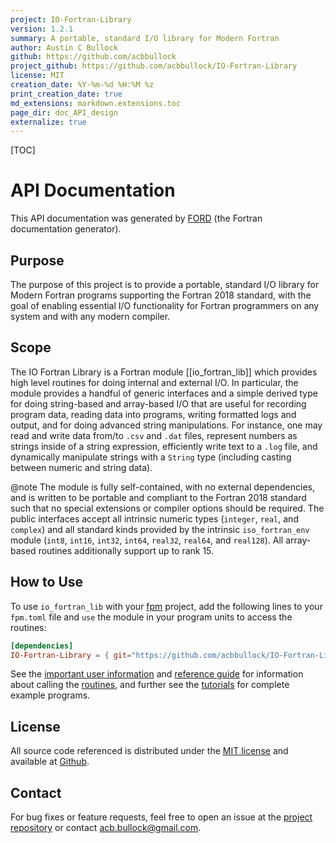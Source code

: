 ```yaml
---
project: IO-Fortran-Library
version: 1.2.1
summary: A portable, standard I/O library for Modern Fortran
author: Austin C Bullock
github: https://github.com/acbbullock
project_github: https://github.com/acbbullock/IO-Fortran-Library
license: MIT
creation_date: %Y-%m-%d %H:%M %z
print_creation_date: true
md_extensions: markdown.extensions.toc
page_dir: doc_API_design
externalize: true
---
```


[TOC]

# API Documentation

This API documentation was generated by
[FORD](https://github.com/Fortran-FOSS-Programmers/ford) (the Fortran
documentation generator).

## Purpose

The purpose of this project is to provide a portable, standard I/O
library for Modern Fortran programs supporting the Fortran 2018
standard, with the goal of enabling essential I/O functionality for
Fortran programmers on any system and with any modern compiler.

## Scope

The IO Fortran Library is a Fortran module [[io_fortran_lib]] which
provides high level routines for doing internal and external I/O. In
particular, the module provides a handful of generic interfaces and a
simple derived type for doing string-based and array-based I/O that are
useful for recording program data, reading data into programs, writing
formatted logs and output, and for doing advanced string manipulations.
For instance, one may read and write data from/to `.csv` and `.dat`
files, represent numbers as strings inside of a string expression,
efficiently write text to a `.log` file, and dynamically manipulate
strings with a `String` type (including casting between numeric and
string data).

@note The module is fully self-contained, with no external
dependencies, and is written to be portable and compliant to the
Fortran 2018 standard such that no special extensions or compiler
options should be required. The public interfaces accept all intrinsic
numeric types (`integer`, `real`, and `complex`) and all standard kinds
provided by the intrinsic `iso_fortran_env` module (`int8`, `int16`,
`int32`, `int64`, `real32`, `real64`, and `real128`). All array-based
routines additionally support up to rank 15.

## How to Use

To use `io_fortran_lib` with your
[fpm](https://github.com/fortran-lang/fpm) project, add the following
lines to your `fpm.toml` file and `use` the module in your program
units to access the routines:

```toml
[dependencies]
IO-Fortran-Library = { git="https://github.com/acbbullock/IO-Fortran-Library", branch="main" }
```

See the [important user information](page/UserInfo/index.html) and
[reference guide](page/Ref/index.html) for information about calling
the [routines](lists/procedures.html), and further see the
[tutorials](page/Examples/index.html) for complete example programs.

## License

All source code referenced is distributed under the
[MIT license](https://github.com/acbbullock/IO-Fortran-Library/blob/main/LICENCE)
and available at
[Github](https://github.com/acbbullock/IO-Fortran-Library).

## Contact

For bug fixes or feature requests, feel free to open an issue at the
[project repository](https://github.com/acbbullock/IO-Fortran-Library)
or contact [acb.bullock@gmail.com](mailto:acb.bullock@gmail.com).
